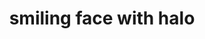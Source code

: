 ---
layout: smileys&people
title: smiling face with halo
emoji: smiling_face_with_halo
permalink: 😇.html
---